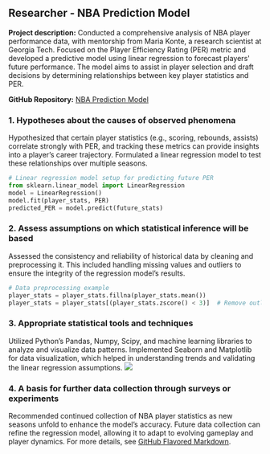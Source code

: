 ## Researcher - NBA Prediction Model
**Project description:** Conducted a comprehensive analysis of NBA player performance data, with mentorship from Maria Konte, a research scientist at Georgia Tech. Focused on the Player Efficiency Rating (PER) metric and developed a predictive model using linear regression to forecast players' future performance. The model aims to assist in player selection and draft decisions by determining relationships between key player statistics and PER.

**GitHub Repository:** [NBA Prediction Model](https://github.com/IshTale/reasearch)

### 1. Hypotheses about the causes of observed phenomena
Hypothesized that certain player statistics (e.g., scoring, rebounds, assists) correlate strongly with PER, and tracking these metrics can provide insights into a player’s career trajectory. Formulated a linear regression model to test these relationships over multiple seasons.
```python
# Linear regression model setup for predicting future PER
from sklearn.linear_model import LinearRegression
model = LinearRegression()
model.fit(player_stats, PER)
predicted_PER = model.predict(future_stats)
```
### 2. Assess assumptions on which statistical inference will be based
Assessed the consistency and reliability of historical data by cleaning and preprocessing it. This included handling missing values and outliers to ensure the integrity of the regression model’s results.
```python
# Data preprocessing example
player_stats = player_stats.fillna(player_stats.mean())
player_stats = player_stats[(player_stats.zscore() < 3)]  # Remove outliers
```
### 3. Appropriate statistical tools and techniques
Utilized Python’s Pandas, Numpy, Scipy, and machine learning libraries to analyze and visualize data patterns. Implemented Seaborn and Matplotlib for data visualization, which helped in understanding trends and validating the linear regression assumptions.
<img src="images/nba_prediction_visualization.jpg?raw=true"/>
### 4. A basis for further data collection through surveys or experiments
Recommended continued collection of NBA player statistics as new seasons unfold to enhance the model’s accuracy. Future data collection can refine the regression model, allowing it to adapt to evolving gameplay and player dynamics.
For more details, see [GitHub Flavored Markdown](https://guides.github.com/features/mastering-markdown/).
